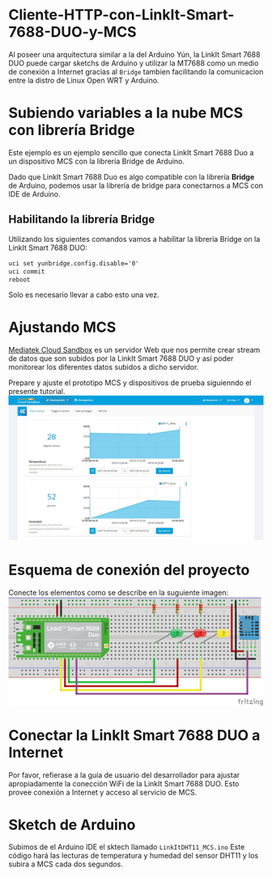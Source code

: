 # Cliente-HTTP-con-LinkIt-Smart-7688-DUO-y-MCS

Al poseer una arquitectura similar a la del Arduino Yún, la LinkIt Smart 7688 DUO puede cargar sketchs de Arduino y utilizar la MT7688 como un medio de conexión a Internet gracias al `Bridge` tambien facilitando la comunicacion entre la distro de Linux Open WRT y Arduino.

# Subiendo variables a la nube MCS con librería Bridge

Este ejemplo es un ejemplo sencillo que conecta LinkIt Smart 7688 Duo a un dispositivo MCS con la librería Bridge de Arduino.

Dado que LinkIt Smart 7688 Duo es algo compatible con la librería **Bridge** de Arduino, podemos usar la librería de bridge para conectarnos a MCS con IDE de Arduino.

## Habilitando la librería Bridge

Utilizando los siguientes comandos vamos a habilitar la librería Bridge on la LinkIt Smart 7688 DUO:

```
uci set yunbridge.config.disable='0'
uci commit
reboot
```
Solo es necesario llevar a cabo esto una vez. 

# Ajustando MCS

[Mediatek Cloud Sandbox](https://mcs.mediatek.com/) es un servidor Web que nos permite crear stream de datos que son subidos por la LinkIt Smart 7688 DUO y así poder monitorear los diferentes datos subidos a dicho servidor. 

Prepare y ajuste el prototipo MCS y dispositivos de prueba siguienndo el presente tutorial.
![Mediatek Cloud Sandbox](https://raw.githubusercontent.com/SETISAEDU/Cliente-HTTP-con-LinkIt-Smart-7688-DUO-y-MCS/master/Mediatek%20Cloud%20Sandbox.jpg)

# Esquema de conexión del proyecto

Conecte los elementos como se describe en la suguiente imagen:
![LinkIt Smart 7688 DUO y DHT11](https://raw.githubusercontent.com/SETISAEDU/Cliente-HTTP-con-LinkIt-Smart-7688-DUO-y-MCS/master/Diagrama_LinkIt_Parte%20III.png)

# Conectar la LinkIt Smart 7688 DUO a Internet

Por favor, refierase a la guía de usuario del desarrollador para ajustar apropiadamente la conección WiFi de la LinkIt Smart 7688 DUO. Esto provee conexión a Internet y acceso al servicio de MCS.

# Sketch de Arduino

Subimos de el Arduino IDE el sktech llamado `LinkItDHT11_MCS.ino` Este código hará las lecturas de temperatura y humedad del sensor DHT11 y los subira a MCS cada dos segundos.
